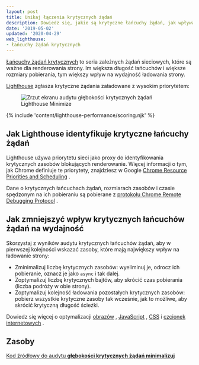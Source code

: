 ```yaml
---
layout: post
title: Unikaj łączenia krytycznych żądań
description: Dowiedz się, jakie są krytyczne łańcuchy żądań, jak wpływają na wydajność strony internetowej i jak możesz zmniejszyć ten efekt.
date: '2019-05-02'
updated: '2020-04-29'
web_lighthouse:
- łańcuchy żądań krytycznych
---
```


[Łańcuchy żądań krytycznych](https://developers.google.com/web/fundamentals/performance/critical-rendering-path) to seria zależnych żądań sieciowych, które są ważne dla renderowania strony. Im większa długość łańcuchów i większe rozmiary pobierania, tym większy wpływ na wydajność ładowania strony.

[Lighthouse](https://developers.google.com/web/tools/lighthouse/) zgłasza krytyczne żądania załadowane z wysokim priorytetem:

<figure class="w-figure"><img class="w-screenshot" src="critical-request-chains.png" alt="Zrzut ekranu audytu głębokości krytycznych żądań Lighthouse Minimize"></figure>

{% include 'content/lighthouse-performance/scoring.njk' %}

## Jak Lighthouse identyfikuje krytyczne łańcuchy żądań

Lighthouse używa priorytetu sieci jako proxy do identyfikowania krytycznych zasobów blokujących renderowanie. Więcej informacji o tym, jak Chrome definiuje te priorytety, znajdziesz w Google [Chrome Resource Priorities and Scheduling](https://docs.google.com/document/d/1bCDuq9H1ih9iNjgzyAL0gpwNFiEP4TZS-YLRp_RuMlc/edit) .

Dane o krytycznych łańcuchach żądań, rozmiarach zasobów i czasie spędzonym na ich pobieraniu są pobierane z [protokołu Chrome Remote Debugging Protocol](https://github.com/ChromeDevTools/devtools-protocol) .

## Jak zmniejszyć wpływ krytycznych łańcuchów żądań na wydajność

Skorzystaj z wyników audytu krytycznych łańcuchów żądań, aby w pierwszej kolejności wskazać zasoby, które mają największy wpływ na ładowanie strony:

- Zminimalizuj liczbę krytycznych zasobów: wyeliminuj je, odrocz ich pobieranie, oznacz je jako `async` i tak dalej.
- Zoptymalizuj liczbę krytycznych bajtów, aby skrócić czas pobierania (liczba podróży w obie strony).
- Zoptymalizuj kolejność ładowania pozostałych krytycznych zasobów: pobierz wszystkie krytyczne zasoby tak wcześnie, jak to możliwe, aby skrócić krytyczną długość ścieżki.

Dowiedz się więcej o optymalizacji [obrazów](/use-imagemin-to-compress-images) , [JavaScript](/apply-instant-loading-with-prpl) , [CSS](/defer-non-critical-css) i [czcionek internetowych](/avoid-invisible-text) .

## Zasoby

[Kod źródłowy do audytu **głębokości krytycznych żądań minimalizuj**](https://github.com/GoogleChrome/lighthouse/blob/master/lighthouse-core/audits/critical-request-chains.js)

